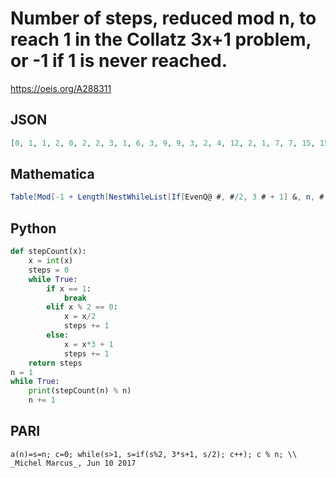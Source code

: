 # Number of steps, reduced mod n, to reach 1 in the Collatz 3x\+1 problem, or \-1 if 1 is never reached\.
https://oeis.org/A288311
## JSON
```JSON
[0, 1, 1, 2, 0, 2, 2, 3, 1, 6, 3, 9, 9, 3, 2, 4, 12, 2, 1, 7, 7, 15, 15, 10, 23, 10, 3, 18, 18, 18, 13, 5, 26, 13, 13, 21, 21, 21, 34, 8, 27, 8, 29, 16, 16, 16, 10, 11, 24, 24, 24, 11, 11, 4, 2, 19, 32, 19, 32, 19, 19, 45, 44, 6, 27, 27, 27, 14, 14, 14, 31, 22]
```
## Mathematica
```Mathematica
Table[Mod[-1 + Length[NestWhileList[If[EvenQ@ #, #/2, 3 # + 1] &, n, # != 1 &]], n], {n, 72}] (* _Michael De Vlieger_, Jun 09 2017 *)
```
## Python
```Python
def stepCount(x):
    x = int(x)
    steps = 0
    while True:
        if x == 1:
            break
        elif x % 2 == 0:
            x = x/2
            steps += 1
        else:
            x = x*3 + 1
            steps += 1
    return steps
n = 1
while True:
    print(stepCount(n) % n)
    n += 1
```
## PARI
```PARI
a(n)=s=n; c=0; while(s>1, s=if(s%2, 3*s+1, s/2); c++); c % n; \\ _Michel Marcus_, Jun 10 2017
```
